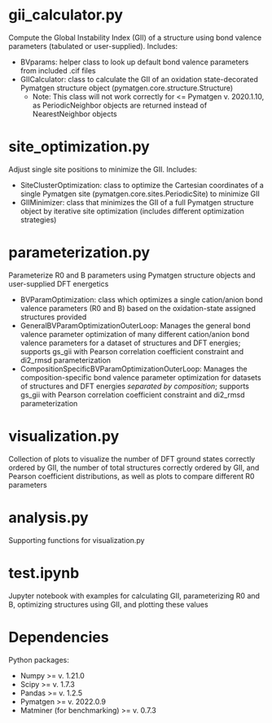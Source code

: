 # gii_calculator.py
Compute the Global Instability Index (GII) of a structure using bond valence parameters (tabulated or user-supplied). Includes:
- BVparams: helper class to look up default bond valence parameters from included .cif files  
- GIICalculator: class to calculate the GII of an oxidation state-decorated Pymatgen structure object (pymatgen.core.structure.Structure)
  - Note: This class will not work correctly for <= Pymatgen v. 2020.1.10, as PeriodicNeighbor objects are returned instead of NearestNeighbor objects   

# site_optimization.py
Adjust single site positions to minimize the GII. Includes:
- SiteClusterOptimization: class to optimize the Cartesian coordinates of a single Pymatgen site (pymatgen.core.sites.PeriodicSite) to minimize GII
- GIIMinimizer: class that minimizes the GII of a full Pymatgen structure object by iterative site optimization (includes different optimization strategies)

# parameterization.py
Parameterize R0 and B parameters using Pymatgen structure objects and user-supplied DFT energetics
- BVParamOptimization: class which optimizes a single cation/anion bond valence parameters (R0 and B) based on the oxidation-state assigned structures provided
- GeneralBVParamOptimizationOuterLoop: Manages the general bond valence parameter optimization of many different cation/anion bond valence parameters for a dataset of structures and DFT energies; supports gs_gii with Pearson correlation coefficient constraint and di2_rmsd parameterization
- CompositionSpecificBVParamOptimizationOuterLoop: Manages the composition-specific bond valence parameter optimization for datasets of structures and DFT energies *separated by composition*; supports gs_gii with Pearson correlation coefficient constraint and di2_rmsd parameterization

# visualization.py
Collection of plots to visualize the number of DFT ground states correctly ordered by GII, the number of total structures correctly ordered by GII, and Pearson coefficient distributions, as well as plots to compare different R0 parameters

# analysis.py
Supporting functions for visualization.py

# test.ipynb
Jupyter notebook with examples for calculating GII, parameterizing R0 and B, optimizing structures using GII, and plotting these values

# Dependencies
Python packages:
- Numpy >= v. 1.21.0
- Scipy >= v. 1.7.3
- Pandas >= v. 1.2.5
- Pymatgen >= v. 2022.0.9
- Matminer (for benchmarking) >= v. 0.7.3
